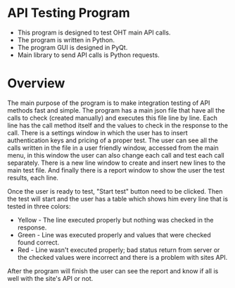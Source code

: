 # API Testing Program
- This program is designed to test OHT main API calls.
- The program is written in Python.
- The program GUI is designed in PyQt.
- Main library to send API calls is Python requests.

# Overview

The main purpose of the program is to make integration testing of API methods fast and simple.
The program has a main json file that have all the calls to check (created manually) and executes this file line by line. Each line has the call method itself and the values to check in the response to the call. 
There is a settings window in which the user has to insert authentication keys and pricing of a proper test.
The user can see all the calls written in the file in a user friendly window, accessed from the main menu, in this window the user can also change each call and test each call separately.
There is a new line window to create and insert new lines to the main test file.
And finally there is a report window to show the user the test results, each line.

Once the user is ready to test, "Start test" button need to be clicked.
Then the test will start and the user has a table which shows him every line that is tested in three colors:
- Yellow - The line executed properly but nothing was checked in the response.
- Green - Line was executed properly and values that were checked found correct.
- Red - Line wasn't executed properly; bad status return from server or the checked values were incorrect and there is a problem with sites API.

After the program will finish the user can see the report and know if all is well with the site's API or not.
